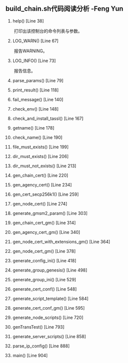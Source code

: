 ## build_chain.sh代码阅读分析       -Feng Yun

1. help() [Line 38]

   ​	打印出该控制台的命令列表与参数。

2. LOG_WARN() [Line 67]

   ​	报告WARNING。

3. LOG_INFO() [Line 73]

   ​	报告信息。

4. parse_params() [Line 79]

5. print_result() [Line 118]

6. fail_message() [Line 140]

7. check_env() [Line 148]

8. check_and_install_tassl() [Line 167]

9. getname() [Line 178]

10. check_name() [Line 190]

11. file_must_exists() [Line 199]

12. dir_must_exists() [Line 206]

13. dir_must_not_exists() [Line 213]

14. gen_chain_cert() [Line 220]

15. gen_agency_cert() [Line 234]

16. gen_cert_secp256k1() [Line 259]

17. gen_node_cert() [Line 274]

18. generate_gmsm2_param() [Line 303]

19. gen_chain_cert_gm() [Line 314]

20. gen_agency_cert_gm() [Line 340]

21. gen_node_cert_with_extensions_gm()  [Line 364]

22. gen_node_cert_gm() [Line 378]

23. generate_config_ini() [Line 418]

24. generate_group_genesis() [Line 498]

25. generate_group_ini() [Line 529]

26. generate_cert_conf() [Line 548]

27. generate_script_template() [Line 584]

28. generate_cert_conf_gm() [Line 595]

29. generate_node_scripts() [Line 720]

30. genTransTest() [Line 793]

31. generate_server_scripts() [Line 858]

32. parse_ip_config() [Line 888]

33. main() [Line 904]

    



